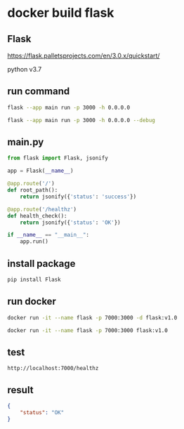 # docker build flask

## Flask 

https://flask.palletsprojects.com/en/3.0.x/quickstart/

python v3.7

## run command 

```sh
flask --app main run -p 3000 -h 0.0.0.0

flask --app main run -p 3000 -h 0.0.0.0 --debug
```

## main.py 

```py
from flask import Flask, jsonify

app = Flask(__name__)

@app.route('/')
def root_path():
    return jsonify({'status': 'success'})

@app.route('/healthz')
def health_check():
    return jsonify({'status': 'OK'})

if __name__ == "__main__":
    app.run()
```

## install package 

```sh
pip install Flask
```

## run docker

```sh
docker run -it --name flask -p 7000:3000 -d flask:v1.0

docker run -it --name flask -p 7000:3000 flask:v1.0
```

## test 

```
http://localhost:7000/healthz
```

## result

```json
{
    "status": "OK"
}
```


